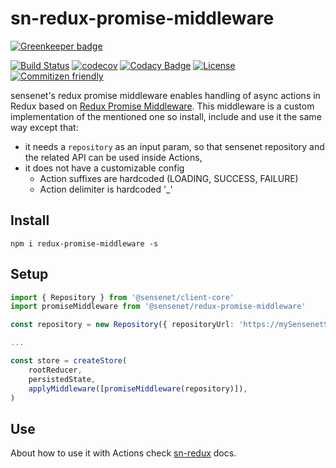# sn-redux-promise-middleware

[![Greenkeeper badge](https://badges.greenkeeper.io/SenseNet/sn-redux-promise-middleware.svg)](https://greenkeeper.io/)

[![Build Status](https://travis-ci.org/SenseNet/sn-redux-promise-middleware.svg?branch=master)](https://travis-ci.org/SenseNet/sn-redux-promise-middleware)
[![codecov](https://codecov.io/gh/SenseNet/sn-redux-promise-middleware/branch/master/graph/badge.svg)](https://codecov.io/gh/SenseNet/sn-redux-promise-middleware)
[![Codacy Badge](https://api.codacy.com/project/badge/Grade/e5b6b7367de74af38c153a59d88d56cb)](https://www.codacy.com/app/SenseNet/sn-redux-promise-middleware?utm_source=github.com&amp;utm_medium=referral&amp;utm_content=SenseNet/sn-redux-promise-middleware&amp;utm_campaign=Badge_Grade)
[![License](https://img.shields.io/github/license/SenseNet/sn-redux-promise-middleware.svg?style=flat)](https://github.com/SenseNet/sn-redux-promise-middleware/LICENSE.txt)
[![Commitizen friendly](https://img.shields.io/badge/commitizen-friendly-brightgreen.svg?style=flat)](http://commitizen.github.io/cz-cli/)

sensenet's redux promise middleware enables handling of async actions in Redux based on [Redux Promise Middleware](https://github.com/pburtchaell/redux-promise-middleware). This middleware is a custom implementation of the mentioned one so install, include and use it the same way except that: 
- it needs a ```repository``` as an input param, so that sensenet repository and the related API can be used inside Actions,
- it does not have a customizable config
    - Action suffixes are hardcoded (LOADING, SUCCESS, FAILURE)
    - Action delimiter is hardcoded '_'

## Install

``` npm i redux-promise-middleware -s ```

## Setup

``` Typescript
import { Repository } from '@sensenet/client-core'
import promiseMiddleware from '@sensenet/redux-promise-middleware'

const repository = new Repository({ repositoryUrl: 'https://mySensenetSite.com' }, async () => ({ ok: true } as any))

...

const store = createStore(
    rootReducer,
    persistedState,
    applyMiddleware([promiseMiddleware(repository)]),
)
```

## Use

About how to use it with Actions check [sn-redux](https://github.com/SenseNet/sn-redux) docs.